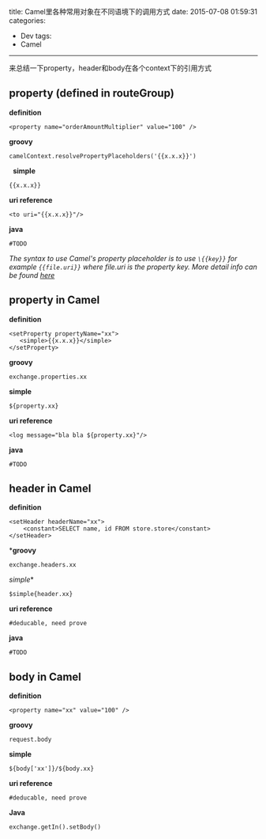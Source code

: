 title: Camel里各种常用对象在不同语境下的调用方式
date: 2015-07-08 01:59:31
categories:
- Dev
tags:
- Camel
---

来总结一下property，header和body在各个context下的引用方式

## property (defined in routeGroup)   

**definition**    
```
<property name="orderAmountMultiplier" value="100" />
```

**groovy**      

```
camelContext.resolvePropertyPlaceholders('{{x.x.x}}')
```
  
**simple**      

```
{{x.x.x}}
```

**uri reference**   

```
<to uri="{{x.x.x}}"/>

```

<!--more-->

**java**
```
#TODO
```

_The syntax to use Camel's property placeholder is to use `\{{key}}` for example `{{file.uri}}` where file.uri is the property key. More detail info can be found [here](http://camel.apache.org/using-propertyplaceholder.html)_

## property in Camel
**definition**         
```
<setProperty propertyName="xx">
   <simple>{{x.x.x}}</simple>
</setProperty>
```
**groovy**      
```
exchange.properties.xx
```

**simple**      
```
${property.xx}
```

**uri reference**   
```
<log message="bla bla ${property.xx}"/>
```

**java**
```
#TODO
```

## header in Camel
**definition**

```
<setHeader headerName="xx">
    <constant>SELECT name, id FROM store.store</constant>
</setHeader>
```

***groovy**        
```
exchange.headers.xx
```

*simple**       
```
$simple{header.xx}
```

**uri reference** 
```
#deducable, need prove
```

**java**
```
#TODO
```

## body in Camel
**definition**       
```
<property name="xx" value="100" /> 
```

**groovy**        
```
request.body
```

**simple**      
```
${body['xx']}/${body.xx}
```

**uri reference**    
```
#deducable, need prove
```

**Java**                    
```
exchange.getIn().setBody()
```


